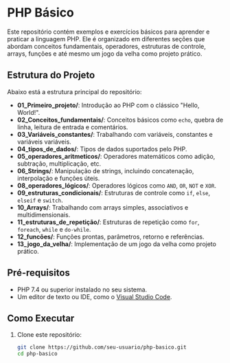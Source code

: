 # PHP Básico

Este repositório contém exemplos e exercícios básicos para aprender e praticar a linguagem PHP. Ele é organizado em diferentes seções que abordam conceitos fundamentais, operadores, estruturas de controle, arrays, funções e até mesmo um jogo da velha como projeto prático.

## Estrutura do Projeto

Abaixo está a estrutura principal do repositório:

- **01_Primeiro_projeto/**: Introdução ao PHP com o clássico "Hello, World!".
- **02_Conceitos_fundamentais/**: Conceitos básicos como `echo`, quebra de linha, leitura de entrada e comentários.
- **03_Variáveis_constantes/**: Trabalhando com variáveis, constantes e variáveis variáveis.
- **04_tipos_de_dados/**: Tipos de dados suportados pelo PHP.
- **05_operadores_aritmeticos/**: Operadores matemáticos como adição, subtração, multiplicação, etc.
- **06_Strings/**: Manipulação de strings, incluindo concatenação, interpolação e funções úteis.
- **08_operadores_lógicos/**: Operadores lógicos como `AND`, `OR`, `NOT` e `XOR`.
- **09_estruturas_condicionais/**: Estruturas de controle como `if`, `else`, `elseif` e `switch`.
- **10_Arrays/**: Trabalhando com arrays simples, associativos e multidimensionais.
- **11_estruturas_de_repetição/**: Estruturas de repetição como `for`, `foreach`, `while` e `do-while`.
- **12_funcões/**: Funções prontas, parâmetros, retorno e referências.
- **13_jogo_da_velha/**: Implementação de um jogo da velha como projeto prático.

## Pré-requisitos

- PHP 7.4 ou superior instalado no seu sistema.
- Um editor de texto ou IDE, como o [Visual Studio Code](https://code.visualstudio.com/).

## Como Executar

1. Clone este repositório:

   ```bash
   git clone https://github.com/seu-usuario/php-basico.git
   cd php-basico
